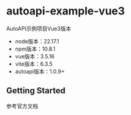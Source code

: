 # autoapi-example-vue3

AutoAPI示例项目Vue3版本

- node版本：22.17.1
- npm版本：10.8.1
- vue版本：3.5.16
- vite版本：6.3.5
- autoapi版本：1.0.9+

## Getting Started

参考官方文档
